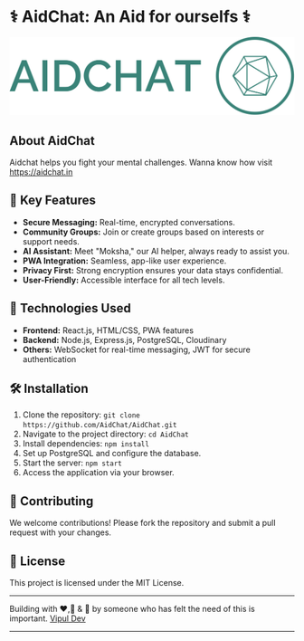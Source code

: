# ⚕️ AidChat: An Aid for ourselfs ⚕️

![AidChat Logo](https://github.com/AidChat/client/blob/main/src/assets/svg/logo-no-background.svg)

## About AidChat

Aidchat helps you fight your mental challenges. Wanna know how visit https://aidchat.in

## 🚀 Key Features

- **Secure Messaging:** Real-time, encrypted conversations.
- **Community Groups:** Join or create groups based on interests or support needs.
- **AI Assistant:** Meet "Moksha," our AI helper, always ready to assist you.
- **PWA Integration:** Seamless, app-like user experience.
- **Privacy First:** Strong encryption ensures your data stays confidential.
- **User-Friendly:** Accessible interface for all tech levels.

## 🔧 Technologies Used

- **Frontend:** React.js, HTML/CSS, PWA features
- **Backend:** Node.js, Express.js, PostgreSQL, Cloudinary
- **Others:** WebSocket for real-time messaging, JWT for secure authentication

## 🛠 Installation

1. Clone the repository: `git clone https://github.com/AidChat/AidChat.git`
2. Navigate to the project directory: `cd AidChat`
3. Install dependencies: `npm install`
4. Set up PostgreSQL and configure the database.
5. Start the server: `npm start`
6. Access the application via your browser.

## 🤝 Contributing

We welcome contributions! Please fork the repository and submit a pull request with your changes.

## 📄 License

This project is licensed under the MIT License.

---

Building with ❤️,🧠 & 💪 by someone who has felt the need of this is important. [Vipul Dev](https://github.com/vipulxd)

---
